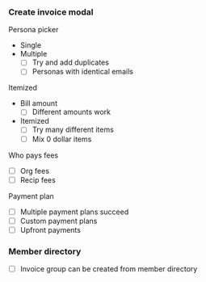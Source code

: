 ### Create invoice modal
Persona picker
- Single
- Multiple
  - [ ] Try and add duplicates
  - [ ] Personas with identical emails

Itemized
- Bill amount
  - [ ] Different amounts work
- Itemized
  - [ ] Try many different items
  - [ ] Mix 0 dollar items

Who pays fees
- [ ] Org fees
- [ ] Recip fees

Payment plan
- [ ] Multiple payment plans succeed
- [ ] Custom payment plans
- [ ] Upfront payments

### Member directory
- [ ] Invoice group can be created from member directory
